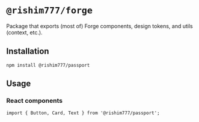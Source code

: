 # `@rishim777/forge`

Package that exports (most of) Forge components, design tokens, and utils
(context, etc.).

## Installation

```shell
npm install @rishim777/passport
```

## Usage

### React components

```tsx
import { Button, Card, Text } from '@rishim777/passport';
```
